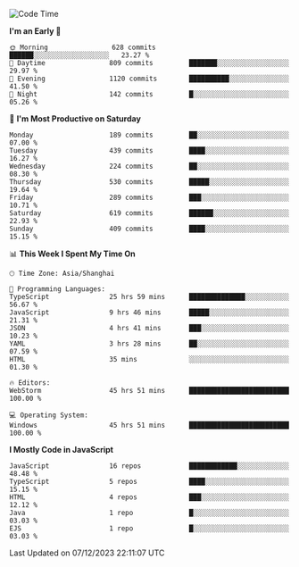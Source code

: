 <!--START_SECTION:waka-->
![Code Time](http://img.shields.io/badge/Code%20Time-2%2C936%20hrs%2024%20mins-blue)

**I'm an Early 🐤** 

```text
🌞 Morning                628 commits         ██████░░░░░░░░░░░░░░░░░░░   23.27 % 
🌆 Daytime                809 commits         ███████░░░░░░░░░░░░░░░░░░   29.97 % 
🌃 Evening                1120 commits        ██████████░░░░░░░░░░░░░░░   41.50 % 
🌙 Night                  142 commits         █░░░░░░░░░░░░░░░░░░░░░░░░   05.26 % 
```
📅 **I'm Most Productive on Saturday** 

```text
Monday                   189 commits         ██░░░░░░░░░░░░░░░░░░░░░░░   07.00 % 
Tuesday                  439 commits         ████░░░░░░░░░░░░░░░░░░░░░   16.27 % 
Wednesday                224 commits         ██░░░░░░░░░░░░░░░░░░░░░░░   08.30 % 
Thursday                 530 commits         █████░░░░░░░░░░░░░░░░░░░░   19.64 % 
Friday                   289 commits         ███░░░░░░░░░░░░░░░░░░░░░░   10.71 % 
Saturday                 619 commits         ██████░░░░░░░░░░░░░░░░░░░   22.93 % 
Sunday                   409 commits         ████░░░░░░░░░░░░░░░░░░░░░   15.15 % 
```


📊 **This Week I Spent My Time On** 

```text
🕑︎ Time Zone: Asia/Shanghai

💬 Programming Languages: 
TypeScript               25 hrs 59 mins      ██████████████░░░░░░░░░░░   56.67 % 
JavaScript               9 hrs 46 mins       █████░░░░░░░░░░░░░░░░░░░░   21.31 % 
JSON                     4 hrs 41 mins       ███░░░░░░░░░░░░░░░░░░░░░░   10.23 % 
YAML                     3 hrs 28 mins       ██░░░░░░░░░░░░░░░░░░░░░░░   07.59 % 
HTML                     35 mins             ░░░░░░░░░░░░░░░░░░░░░░░░░   01.30 % 

🔥 Editors: 
WebStorm                 45 hrs 51 mins      █████████████████████████   100.00 % 

💻 Operating System: 
Windows                  45 hrs 51 mins      █████████████████████████   100.00 % 
```

**I Mostly Code in JavaScript** 

```text
JavaScript               16 repos            ████████████░░░░░░░░░░░░░   48.48 % 
TypeScript               5 repos             ████░░░░░░░░░░░░░░░░░░░░░   15.15 % 
HTML                     4 repos             ███░░░░░░░░░░░░░░░░░░░░░░   12.12 % 
Java                     1 repo              █░░░░░░░░░░░░░░░░░░░░░░░░   03.03 % 
EJS                      1 repo              █░░░░░░░░░░░░░░░░░░░░░░░░   03.03 % 
```




 Last Updated on 07/12/2023 22:11:07 UTC
<!--END_SECTION:waka-->

<!--
**likaiqiang/likaiqiang** is a ✨ _special_ ✨ repository because its `README.md` (this file) appears on your GitHub profile.

Here are some ideas to get you started:

- 🔭 I’m currently working on ...
- 🌱 I’m currently learning ...
- 👯 I’m looking to collaborate on ...
- 🤔 I’m looking for help with ...
- 💬 Ask me about ...
- 📫 How to reach me: ...
- 😄 Pronouns: ...
- ⚡ Fun fact: ...
-->
